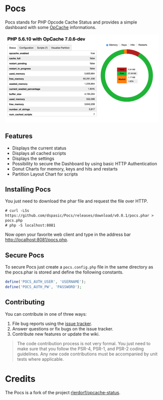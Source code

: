 # Pocs

Pocs stands for PHP Opcode Cache Status and provides a simple dashboard with some [OpCache](http://php.net/manual/en/book.opcache.php)
informations.

[![Pocs Dashboard](https://raw.githubusercontent.com/dspasic/Pocs/master/share/doc/images/pocs-dashboard.png)](https://raw.githubusercontent.com/dspasic/Pocs/master/share/doc/images/pocs-dashboard.png)

## Features

- Displays the current status
- Displays all cached scripts
- Displays the settings
- Possibility to secure the Dashboard by using basic HTTP Authentication
- Donut Charts for memory, keys and hits and restarts
- Partition Layout Chart for scripts

## Installing Pocs

You just need to download the phar file and request the file over HTTP.

```
# curl -LSs https://github.com/dspasic/Pocs/releases/download/v0.0.1/pocs.phar > pocs.php
# php -S localhost:8081
```

Now open your favorite web client and type in the address bar [http://localhost:8081/pocs.php](http://localhost:8081/pocs.php).

## Secure Pocs

To secure Pocs just create a `pocs.config.php` file in the same directory as the pocs.phar is stored and define the
following constants. 

```php
define('POCS_AUTH_USER', 'USERNAME');
define('POCS_AUTH_PW', 'PASSWORD');
```

## Contributing

You can contribute in one of three ways:

1. File bug reports using the [issue tracker](https://github.com/dspasic/Pocs/issues).
2. Answer questions or fix bugs on the issue tracker.
3. Contribute new features or update the wiki.

> The code contribution process is not very formal. You just need to make sure that you follow the PSR-4, PSR-1, and PSR-2 coding guidelines. Any new code contributions must be accompanied by unit tests where applicable.

# Credits

The Pocs is a fork of the project [rlerdorf/opcache-status](https://github.com/rlerdorf/opcache-status).

